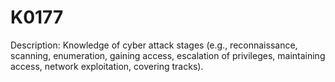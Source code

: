# K0177
Description: Knowledge of cyber attack stages (e.g., reconnaissance, scanning, enumeration, gaining access, escalation of privileges, maintaining access, network exploitation, covering tracks).
